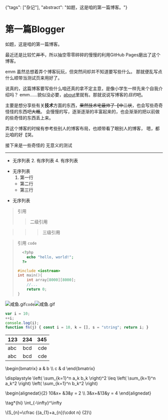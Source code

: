 {"tags": ["杂记"], "abstract": "如题，这是咱的第一篇博客。"}

# 第一篇Blogger

如题，这是咱的第一篇博客。

最近还是比较忙~~并不~~，所以抽空零零碎碎的慢慢的利用GitHub Pages磨出了这个博客。

emm 虽然总想着弄个博客玩玩，但突然间却并不知道要写些什么。
那就便乱写点什么顺带当测试页来用好了。

说真的，这篇博客要写些什么咱还真的拿不定主意，是像小学生一样先来个自我介绍吗？
emm……貌似没必要，[about](/about.html)里就有。那就说说写博客的*目的*吧。

主要是想分享些有关**技术**方面的东西，~~果然技术宅最帅了【中二状~~，也会写些奇奇怪怪的东西吧~~大概~~。
会慢慢的写，逐渐逐渐的丰富起来的，也会渐渐的把以前做的些奇怪的东西丢上来。

弄这个博客的时候有参考些别人的博客布局，也顺带看了眼别人的博客，
嗯，都比咱的好【哭。

接下来是一些奇怪的 无意义的测试

---

+ 无序列表
  2. 有序列表
  4. 有序列表

* 无序列表
  1. 第一行
  -  第二行
  -  第三行

- 无序列表

> 引用
>> 二级引用

>>> 三级引用

> 引用
> `code`
>
> ```php
>   <?php
>     echo "hello, world!";
>   ?>
> ```
>
> ```cpp
> #include <iostream>
> int main(){
>     int array[8000][8000];
>     //...
>     return 0;
> }
> ```

![咸鱼.gif](./xy.gif)`code`![咸鱼.gif]

```JavaScript
var i = 10;
++i;
console.log(i);
function fn(j) { const i = 10, k = [], s = "string"; return i; }
```

|123|234|345|
|:---|:---:|---:|
|abc|bcd|cde|
|abc|bcd|cde|

$$$$
\begin{bmatrix}
   a & b \\\\
   c & d
\end{bmatrix}
$$$$

$$$$
\displaystyle \left( \sum_{k=1}^n a_k b_k \right)^2 \leq \left( \sum_{k=1}^n a_k^2 \right) \left( \sum_{k=1}^n b_k^2 \right)
$$$$

$$$$
\begin{alignedat}{2}
   10&x+ &3&y = 2 \\\\
   3&x+&13&y = 4
\end{alignedat}
$$$$

$$$$
\\tag\*{hi} \int_{-\infty}^\infty
$$$$

\\(S\_{n}=\cfrac {(a\_{1}+a\_{n})\cdot n} {2}\\)

[咸鱼.gif]: ./xy.gif
